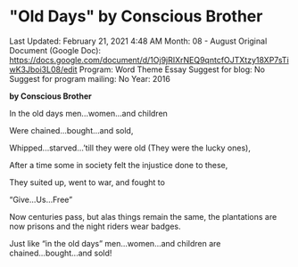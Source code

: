 # "Old Days" by Conscious Brother

Last Updated: February 21, 2021 4:48 AM
Month: 08 - August
Original Document (Google Doc): https://docs.google.com/document/d/1Oj9jRIXrNEQ9qntcfOJTXtzy18XP7sTiwK3Jboi3L08/edit
Program: Word Theme Essay
Suggest for blog: No
Suggest for program mailing: No
Year: 2016

**by Conscious Brother**

In the old days men...women...and children

Were chained...bought...and sold,

Whipped...starved…’till they were old (They were the lucky ones),

After a time some in society felt the injustice done to these,

They suited up, went to war, and fought to

“Give...Us...Free”

Now centuries pass, but alas things remain the same, the plantations are now prisons and the night riders wear badges.

Just like “in the old days” men...women...and children are chained...bought...and sold!